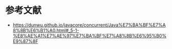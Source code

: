 

# 参考文献
* https://dunwu.github.io/javacore/concurrent/Java%E7%BA%BF%E7%A8%8B%E6%B1%A0.html#_5-1-%E8%AE%A1%E7%AE%97%E7%BA%BF%E7%A8%8B%E6%95%B0%E9%87%8F